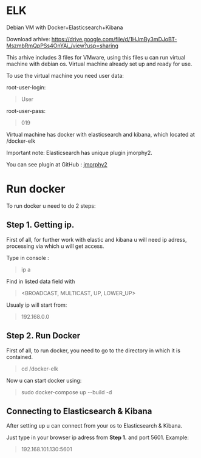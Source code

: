 # ELK
Debian VM with Docker+Elasticsearch+Kibana

Download arhive: https://drive.google.com/file/d/1HJmBy3mDJoBT-MszmbRmQpPSs4OnYAi_/view?usp=sharing

This arhive includes 3 files for VMware, using this files u can run virtual machine with debian os.
Virtual machine already set up and ready for use.

To use the virtual machine you need user data:

root-user-login:
>User

root-user-pass: 
>019

Virtual machine has docker with elasticsearch and kibana, which located at /docker-elk

Important note: Elasticsearch has unique plugin jmorphy2. 

You can see plugin at GitHub : [jmorphy2](https://github.com/anti-social/jmorphy2)

# Run docker

To run docker u need to do 2 steps:

## Step 1. Getting ip.
First of all, for further work with elastic and kibana u will need ip adress, processing via which u will get access.

Type in console : 
>ip a

Find in listed data field with 
><BROADCAST, MULTICAST, UP, LOWER_UP>

Usualy ip will start from: 
>192.168.0.0

## Step 2. Run Docker
First of all, to run docker, you need to go to the directory in which it is contained.
>cd /docker-elk

Now u can start docker using:
>sudo docker-compose up --build -d

## Connecting to Elasticsearch & Kibana
After setting up u can connect from your os to Elasticsearch & Kibana.

Just type in your browser ip adress from **Step 1.** and port  5601. 
Example:
>192.168.101.130:5601
